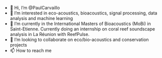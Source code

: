 - 👋 Hi, I’m @PaulCarvaillo
- 👀 I’m interested in eco-acoustics, bioacoustics, signal processing, data analysis and machine learning
- 🌱 I’m currently in the International Masters of Bioacoustics (MoBi) in Saint-Etienne. Currently doing an internship on coral reef soundscape analysis in La Réunion with ReefPulse.
- 💞️ I’m looking to collaborate on eco/bio-acoustics and conservation projects
- 📫 How to reach me 

<!---
PaulCarvaillo/PaulCarvaillo is a ✨ special ✨ repository because its `README.md` (this file) appears on your GitHub profile.
You can click the Preview link to take a look at your changes.
--->
